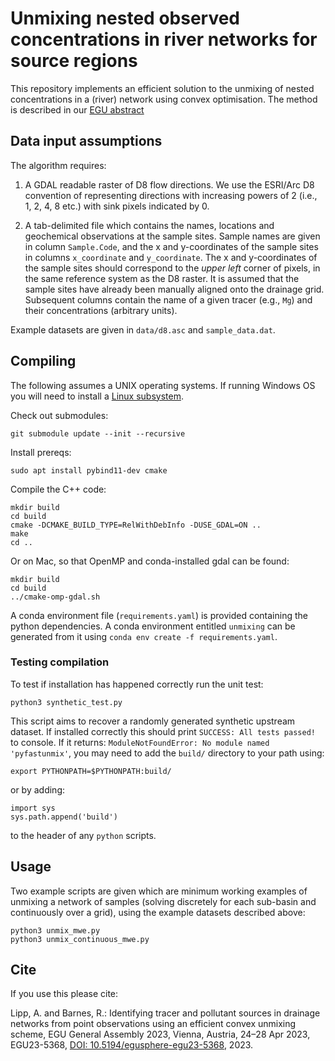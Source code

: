 # Unmixing nested observed concentrations in river networks for source regions

This repository implements an efficient solution to the unmixing of nested concentrations in a (river) network using convex optimisation. The method is described in our [EGU abstract](https://meetingorganizer.copernicus.org/EGU23/EGU23-5368.html) 

## Data input assumptions 

The algorithm requires:

1) A GDAL readable raster of D8 flow directions. We use the ESRI/Arc D8 convention of representing directions with increasing powers of 2 (i.e., 1, 2, 4, 8 etc.) with sink pixels indicated by 0. 

2) A tab-delimited file which contains the names, locations and geochemical observations at the sample sites. Sample names are given in column `Sample.Code`, and the x and y-coordinates of the sample sites in columns `x_coordinate` and `y_coordinate`. The x and y-coordinates of the sample sites should correspond to the *upper left* corner of pixels, in the same reference system as the D8 raster. It is assumed that the sample sites have already been manually aligned onto the drainage grid.  Subsequent columns contain the name of a given tracer (e.g., `Mg`) and their concentrations (arbitrary units). 

Example datasets are given in `data/d8.asc` and `sample_data.dat`.


## Compiling 

The following assumes a UNIX operating systems. If running Windows OS you will need to install a [Linux subsystem](https://learn.microsoft.com/en-us/windows/wsl/about). 

Check out submodules:
```
git submodule update --init --recursive
```

Install prereqs:
```
sudo apt install pybind11-dev cmake
```

Compile the C++ code:
```
mkdir build
cd build
cmake -DCMAKE_BUILD_TYPE=RelWithDebInfo -DUSE_GDAL=ON ..
make
cd ..
```

Or on Mac, so that OpenMP and conda-installed gdal can be found:
```
mkdir build
cd build
../cmake-omp-gdal.sh
```

A conda environment file (`requirements.yaml`) is provided containing the python dependencies. A conda environment entitled `unmixing` can be generated from it using `conda env create -f requirements.yaml`.    

### Testing compilation

To test if installation has happened correctly run the unit test:
```
python3 synthetic_test.py
```

This script aims to recover a randomly generated synthetic upstream dataset. If installed correctly this should print `SUCCESS: All tests passed!` to console. If it returns: `ModuleNotFoundError: No module named 'pyfastunmix'`, you may need to add the `build/` directory to your path using: 
```
export PYTHONPATH=$PYTHONPATH:build/
```
or by adding: 
```
import sys
sys.path.append('build')
``` 
to the header of any `python` scripts.

## Usage

Two example scripts are given which are minimum working examples of unmixing a network of samples (solving discretely for each sub-basin and continuously over a grid), using the example datasets described above:
```
python3 unmix_mwe.py
python3 unmix_continuous_mwe.py
```

## Cite 

If you use this please cite: 

Lipp, A. and Barnes, R.: Identifying tracer and pollutant sources in drainage networks from point observations using an efficient convex unmixing scheme, EGU General Assembly 2023, Vienna, Austria, 24–28 Apr 2023, EGU23-5368, [DOI: 10.5194/egusphere-egu23-5368](https://doi.org/10.5194/egusphere-egu23-5368), 2023.
